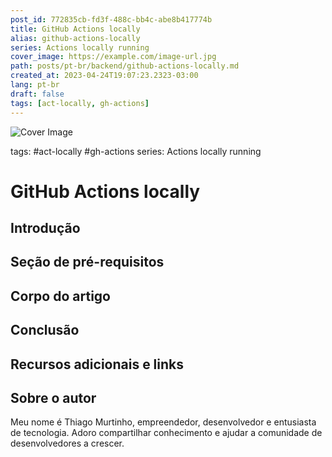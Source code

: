 ```yaml
---
post_id: 772835cb-fd3f-488c-bb4c-abe8b417774b
title: GitHub Actions locally
alias: github-actions-locally
series: Actions locally running
cover_image: https://example.com/image-url.jpg
path: posts/pt-br/backend/github-actions-locally.md
created_at: 2023-04-24T19:07:23.2323-03:00
lang: pt-br
draft: false
tags: [act-locally, gh-actions]
---
```

![Cover Image](https://example.com/image-url.jpg)

tags: #act-locally #gh-actions
series: Actions locally running

# GitHub Actions locally

## Introdução  

 
## Seção de pré-requisitos  

 
## Corpo do artigo  

 
## Conclusão  

 
## Recursos adicionais e links  

 
## Sobre o autor
Meu nome é Thiago Murtinho, empreendedor, desenvolvedor e entusiasta de tecnologia. Adoro compartilhar conhecimento e ajudar a comunidade de desenvolvedores a crescer.



